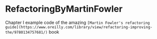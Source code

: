 # RefactoringByMartinFowler
Chapter I example code of the amazing `[Martin Fowler's refactoring guide](https://www.oreilly.com/library/view/refactoring-improving-the/9780134757681/)` book
